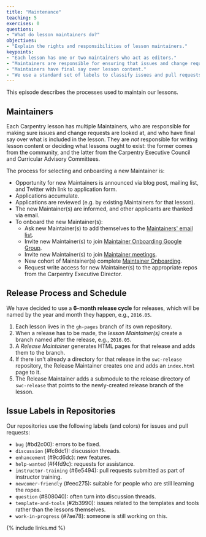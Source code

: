 ```yaml
---
title: "Maintenance"
teaching: 5
exercises: 0
questions:
- "What do lesson maintainers do?"
objectives:
- "Explain the rights and responsibilities of lesson maintainers."
keypoints:
- "Each lesson has one or two maintainers who act as editors."
- "Maintainers are responsible for ensuring that issues and change requests are addressed."
- "Maintainers have final say over lesson content."
- "We use a standard set of labels to classify issues and pull requests."
---
```


This episode describes the processes used to maintain our lessons.

## Maintainers

Each Carpentry lesson has multiple Maintainers,
who are responsible for making sure issues and change requests are looked at,
and who have final say over what is included in the lesson.
They are *not* responsible for writing lesson content or deciding what lessons ought to exist:
the former comes from the community,
and the latter from the Carpentry Executive Council and Curricular Advisory Committees.

The process for selecting and onboarding a new Maintainer is:

*   Opportunity for new Maintainers is announced via blog post, mailing list, and Twitter with link to application form.
*   Applications accumulate.
*   Applications are reviewed (e.g. by existing Maintainers for that lesson).
*   The new Maintainer(s) are informed, and other applicants are thanked via email.
*   To onboard the new Maintainer(s):
    *   Ask new Maintainer(s) to add themselves to the [Maintainers' email list](http://lists.software-carpentry.org/listinfo/maintainers).
    *   Invite new Maintainer(s) to join [Maintainer Onboarding Google Group](https://groups.google.com/a/carpentries.org/forum/#!forum/maintainer-onboarding). 
    *   Invite new Maintainer(s) to join [Maintainer meetings](http://pad.software-carpentry.org/maintainers).
    *   New cohort of Maintainer(s) complete [Maintainer Onboarding](https://carpentries.github.io/maintainer-onboarding/).
    *   Request write access for new Maintainer(s) to the appropriate repos from the Carpentry Executive Director.

## Release Process and Schedule

We have decided to use a **6-month release cycle** for releases, which
will be named by the year and month they happen, e.g., `2016.05`.

1.  Each lesson lives in the `gh-pages` branch of its own repository.
2.  When a release has to be made,
    the *lesson Maintainer(s)* create a branch named after the release,
    e.g., `2016.05`.
3.  A *Release Maintainer* generates HTML pages for that release and adds them to the branch.
4.  If there isn't already a directory for that release in the `swc-release` repository,
    the Release Maintainer creates one
    and adds an `index.html` page to it.
5.  The Release Maintainer adds a submodule to the release directory of `swc-release`
    that points to the newly-created release branch of the lesson.

## Issue Labels in Repositories

Our repositories use the following labels (and colors) for issues and pull requests:

*   `bug` (#bd2c00): errors to be fixed.
*   `discussion` (#fc8dc1): discussion threads.
*   `enhancement` (#9cd6dc): new features.
*   `help-wanted` (#f4fd9c): requests for assistance.
*   `instructor-training` (#6e5494): pull requests submitted as part of instructor training.
*   `newcomer-friendly` (#eec275): suitable for people who are still learning the ropes.
*   `question` (#808040): often turn into discussion threads.
*   `template-and-tools` (#2b3990): issues related to the templates and tools
    rather than the lessons themselves.
*   `work-in-progress` (#7ae78): someone is still working on this.

{% include links.md %}
